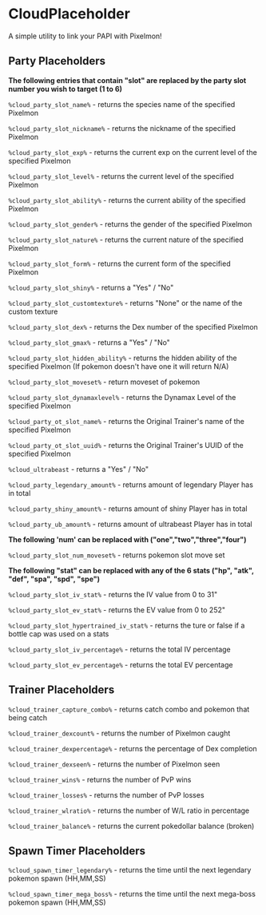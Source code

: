 # CloudPlaceholder
A simple utility to link your PAPI with Pixelmon!

## Party Placeholders

**The following entries that contain "slot" are replaced by the party slot number you wish to target (1 to 6)**

```%cloud_party_slot_name%``` - returns the species name of the specified Pixelmon

```%cloud_party_slot_nickname%``` - returns the nickname of the specified Pixelmon

```%cloud_party_slot_exp%``` - returns the current exp on the current level of the specified Pixelmon

```%cloud_party_slot_level%``` - returns the current level of the specified Pixelmon

```%cloud_party_slot_ability%``` - returns the current ability of the specified Pixelmon

```%cloud_party_slot_gender%``` - returns the gender of the specified Pixelmon

```%cloud_party_slot_nature%``` - returns the current nature of the specified Pixelmon

```%cloud_party_slot_form%``` - returns the current form of the specified Pixelmon

```%cloud_party_slot_shiny%``` - returns a "Yes" / "No"

```%cloud_party_slot_customtexture%``` - returns "None" or the name of the custom texture

```%cloud_party_slot_dex%``` - returns the Dex number of the specified Pixelmon

```%cloud_party_slot_gmax%``` - returns a "Yes" / "No"

```%cloud_party_slot_hidden_ability%``` - returns the hidden ability of the specified Pixelmon (If pokemon doesn't have one it will return N/A)

```%cloud_party_slot_moveset%``` - return moveset of pokemon

```%cloud_party_slot_dynamaxlevel%``` - returns the Dynamax Level of the specified Pixelmon

```%cloud_party_ot_slot_name%``` - returns the Original Trainer's name of the specified Pixelmon

```%cloud_party_ot_slot_uuid%``` - returns the Original Trainer's UUID of the specified Pixelmon

```%cloud_ultrabeast``` - returns a "Yes" / "No"

```%cloud_party_legendary_amount%``` - returns amount of legendary Player has in total

```%cloud_party_shiny_amount%``` - returns amount of shiny Player has in total

```%cloud_party_ub_amount%``` - returns amount of ultrabeast Player has in total

**The following 'num' can be replaced with ("one","two","three","four")**

```%cloud_party_slot_num_moveset%``` - returns pokemon slot move set



**The following "stat" can be replaced with any of the 6 stats ("hp", "atk", "def", "spa", "spd", "spe")**

```%cloud_party_slot_iv_stat%``` - returns the IV value from 0 to 31"

```%cloud_party_slot_ev_stat%``` - returns the EV value from 0 to 252"

```%cloud_party_slot_hypertrained_iv_stat%``` - returns the ture or false if a bottle cap was used on a stats

```%cloud_party_slot_iv_percentage%``` - returns the total IV percentage

```%cloud_party_slot_ev_percentage%``` - returns the total EV percentage


## Trainer Placeholders

```%cloud_trainer_capture_combo%``` - returns catch combo and pokemon that being catch

```%cloud_trainer_dexcount%``` - returns the number of Pixelmon caught

```%cloud_trainer_dexpercentage%``` - returns the percentage of Dex completion

```%cloud_trainer_dexseen%``` - returns the number of Pixelmon seen

```%cloud_trainer_wins%``` - returns the number of PvP wins

```%cloud_trainer_losses%``` - returns the number of PvP losses

```%cloud_trainer_wlratio%``` - returns the number of W/L ratio in percentage

```%cloud_trainer_balance%``` - returns the current pokedollar balance (broken)


## Spawn Timer Placeholders

```%cloud_spawn_timer_legendary%``` - returns the time until the next legendary pokemon spawn (HH,MM,SS)

```%cloud_spawn_timer_mega_boss%``` - returns the time until the next mega-boss pokemon spawn (HH,MM,SS)
